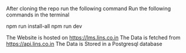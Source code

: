 After cloning the repo run the following command
Run the following commands in the terminal


npm run install-all
npm run dev

The Website is hosted on https://lms.lins.co.in
The Data is fetched from https://api.lins.co.in
The Data is Stored in a Postgresql database

